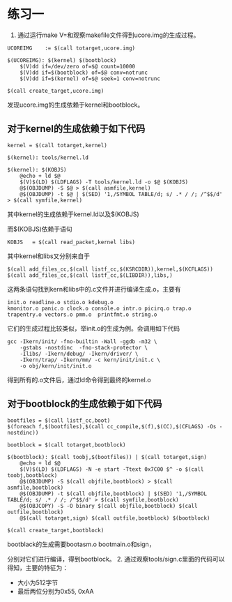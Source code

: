 # 练习一
1. 通过运行make V=和观察makefile文件得到ucore.img的生成过程。

```
UCOREIMG	:= $(call totarget,ucore.img)

$(UCOREIMG): $(kernel) $(bootblock)
	$(V)dd if=/dev/zero of=$@ count=10000
	$(V)dd if=$(bootblock) of=$@ conv=notrunc
	$(V)dd if=$(kernel) of=$@ seek=1 conv=notrunc

$(call create_target,ucore.img)
```
发现ucore.img的生成依赖于kernel和bootblock。
## 对于kernel的生成依赖于如下代码
```
kernel = $(call totarget,kernel)

$(kernel): tools/kernel.ld

$(kernel): $(KOBJS)
	@echo + ld $@
	$(V)$(LD) $(LDFLAGS) -T tools/kernel.ld -o $@ $(KOBJS)
	@$(OBJDUMP) -S $@ > $(call asmfile,kernel)
	@$(OBJDUMP) -t $@ | $(SED) '1,/SYMBOL TABLE/d; s/ .* / /; /^$$/d' > $(call symfile,kernel)
```

其中kernel的生成依赖于kernel.ld以及$(KOBJS)

而$(KOBJS)依赖于语句
```
KOBJS	= $(call read_packet,kernel libs)
```
其中kernel和libs又分别来自于
```
$(call add_files_cc,$(call listf_cc,$(KSRCDIR)),kernel,$(KCFLAGS))
$(call add_files_cc,$(call listf_cc,$(LIBDIR)),libs,)
```
这两条语句找到kern和libs中的.c文件并进行编译生成.o，主要有
```
init.o readline.o stdio.o kdebug.o
kmonitor.o panic.o clock.o console.o intr.o picirq.o trap.o
trapentry.o vectors.o pmm.o  printfmt.o string.o
```
它们的生成过程比较类似，举init.o的生成为例。会调用如下代码
```
gcc -Ikern/init/ -fno-builtin -Wall -ggdb -m32 \
	-gstabs -nostdinc  -fno-stack-protector \
	-Ilibs/ -Ikern/debug/ -Ikern/driver/ \
	-Ikern/trap/ -Ikern/mm/ -c kern/init/init.c \
	-o obj/kern/init/init.o
```
得到所有的.o文件后，通过ld命令得到最终的kernel.o

## 对于bootblock的生成依赖于如下代码
```
bootfiles = $(call listf_cc,boot)
$(foreach f,$(bootfiles),$(call cc_compile,$(f),$(CC),$(CFLAGS) -Os -nostdinc))

bootblock = $(call totarget,bootblock)

$(bootblock): $(call toobj,$(bootfiles)) | $(call totarget,sign)
	@echo + ld $@
	$(V)$(LD) $(LDFLAGS) -N -e start -Ttext 0x7C00 $^ -o $(call toobj,bootblock)
	@$(OBJDUMP) -S $(call objfile,bootblock) > $(call asmfile,bootblock)
	@$(OBJDUMP) -t $(call objfile,bootblock) | $(SED) '1,/SYMBOL TABLE/d; s/ .* / /; /^$$/d' > $(call symfile,bootblock)
	@$(OBJCOPY) -S -O binary $(call objfile,bootblock) $(call outfile,bootblock)
	@$(call totarget,sign) $(call outfile,bootblock) $(bootblock)

$(call create_target,bootblock)
```

bootblack的生成需要bootasm.o bootmain.o和sign，

分别对它们进行编译，得到bootblock。
2. 通过观察tools/sign.c里面的代码可以得知，主要的特征为：


- 大小为512字节
- 最后两位分别为0x55, 0xAA
